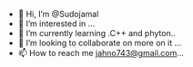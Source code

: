 - 👋 Hi, I’m @Sudojamal
- 👀 I’m interested in  ...
- 🌱 I’m currently learning .C++ and phyton..
- 💞️ I’m looking to collaborate on more on it ...
- 📫 How to reach me jahno743@gmail.com...

<!---
Sudojamal/Sudojamal is a ✨ special ✨ repository because its `README.md` (this file) appears on your GitHub profile.
You can click the Preview link to take a look at your changes.
--->
